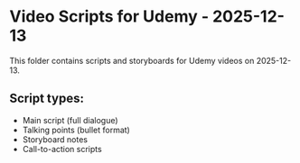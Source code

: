 # Video Scripts for Udemy - 2025-12-13

This folder contains scripts and storyboards for Udemy videos on 2025-12-13.

## Script types:
- Main script (full dialogue)
- Talking points (bullet format)
- Storyboard notes
- Call-to-action scripts
